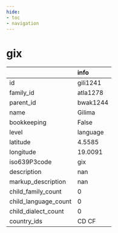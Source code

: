 ```yaml
---
hide:
- toc
- navigation
---
```

# gix
|                      | info     |
|:---------------------|:---------|
| id                   | gili1241 |
| family_id            | atla1278 |
| parent_id            | bwak1244 |
| name                 | Gilima   |
| bookkeeping          | False    |
| level                | language |
| latitude             | 4.5585   |
| longitude            | 19.0091  |
| iso639P3code         | gix      |
| description          | nan      |
| markup_description   | nan      |
| child_family_count   | 0        |
| child_language_count | 0        |
| child_dialect_count  | 0        |
| country_ids          | CD CF    |